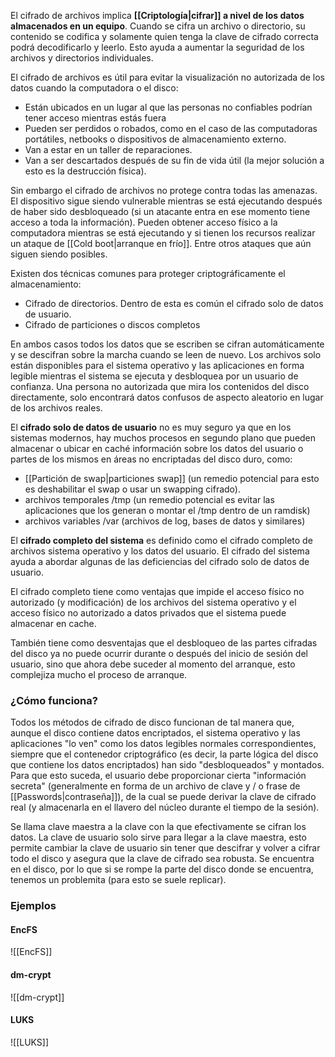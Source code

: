 El cifrado de archivos implica **[[Criptología|cifrar]] a nivel de los datos almacenados en un equipo**. Cuando se cifra un archivo o directorio, su contenido se codifica y solamente quien tenga la clave de cifrado correcta podrá decodificarlo y leerlo. Esto ayuda a aumentar la seguridad de los archivos y directorios individuales.

El cifrado de archivos es útil para evitar la visualización no autorizada de los datos cuando la computadora o el disco:
- Están ubicados en un lugar al que las personas no confiables podrían tener acceso mientras estás fuera
- Pueden ser perdidos o robados, como en el caso de las computadoras portátiles, netbooks o dispositivos de almacenamiento externo.
- Van a estar en un taller de reparaciones.
- Van a ser descartados después de su fin de vida útil (la mejor solución a esto es la destrucción física).

Sin embargo el cifrado de archivos no protege contra todas las amenazas. El dispositivo sigue siendo vulnerable mientras se está ejecutando después de haber sido desbloqueado (si un atacante entra en ese momento tiene acceso a toda la información). Pueden obtener acceso físico a la computadora mientras se está ejecutando y si tienen los recursos realizar un ataque de [[Cold boot|arranque en frío]]. Entre otros ataques que aún siguen siendo posibles.

Existen dos técnicas comunes para proteger criptográficamente el almacenamiento:
- Cifrado de directorios. Dentro de esta es común el cifrado solo de datos de usuario.
- Cifrado de particiones o discos completos

En ambos casos todos los datos que se escriben se cifran automáticamente y se descifran sobre la marcha cuando se leen de nuevo. Los archivos solo están disponibles para el sistema operativo y las aplicaciones en forma legible mientras el sistema se ejecuta y desbloquea por un usuario de confianza. Una persona no autorizada que mira los contenidos del disco directamente, solo encontrará datos confusos de aspecto aleatorio en lugar de los archivos reales.

El **cifrado solo de datos de usuario** no es muy seguro ya que en los sistemas modernos, hay muchos procesos en segundo plano que pueden almacenar o ubicar en caché información sobre los datos del usuario o partes de los mismos en áreas no encriptadas del disco duro, como:
- [[Partición de swap|particiones swap]] (un remedio potencial para esto es deshabilitar el swap o usar un swapping cifrado).
- archivos temporales /tmp (un remedio potencial es evitar las aplicaciones que los generan o montar el /tmp dentro de un ramdisk)
- archivos variables /var (archivos de log, bases de datos y similares)

El **cifrado completo del sistema** es definido como el cifrado completo de archivos sistema operativo y los datos del usuario. El cifrado del sistema ayuda a abordar algunas de las deficiencias del cifrado solo de datos de usuario.

El cifrado completo tiene como ventajas que impide el acceso físico no autorizado (y modificación) de los archivos del sistema operativo y el acceso físico no autorizado a datos privados que el sistema puede almacenar en cache. 

También tiene como desventajas que el desbloqueo de las partes cifradas del disco ya no puede ocurrir durante o después del inicio de sesión del usuario, sino que ahora debe suceder al momento del arranque, esto complejiza mucho el proceso de arranque.

### ¿Cómo funciona?
Todos los métodos de cifrado de disco funcionan de tal manera que, aunque el disco contiene datos encriptados, el sistema operativo y las aplicaciones "lo ven" como los datos legibles normales correspondientes, siempre que el contenedor criptográfico (es decir, la parte lógica del disco que contiene los datos encriptados) han sido "desbloqueados" y montados. Para que esto suceda, el usuario debe proporcionar cierta "información secreta" (generalmente en forma de un archivo de clave y / o frase de [[Passwords|contraseña]]), de la cual se puede derivar la clave de cifrado real (y almacenarla en el llavero del núcleo durante el tiempo de la sesión).

Se llama clave maestra a la clave con la que efectivamente se cifran los datos. La clave de usuario solo sirve para llegar a la clave maestra, esto permite cambiar la clave de usuario sin tener que descifrar y volver a cifrar todo el disco y asegura que la clave de cifrado sea robusta. Se encuentra en el disco, por lo que si se rompe la parte del disco donde se encuentra, tenemos un problemita (para esto se suele replicar).

### Ejemplos
#### EncFS
![[EncFS]]

#### dm-crypt
![[dm-crypt]]

#### LUKS
![[LUKS]]